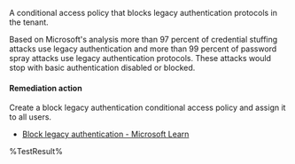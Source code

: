 A conditional access policy that blocks legacy authentication protocols in the tenant.

Based on Microsoft's analysis more than 97 percent of credential stuffing attacks use legacy authentication and more than 99 percent of password spray attacks use legacy authentication protocols. These attacks would stop with basic authentication disabled or blocked.

#### Remediation action

Create a block legacy authentication conditional access policy and assign it to all users.

- [Block legacy authentication - Microsoft Learn](https://learn.microsoft.com/entra/identity/conditional-access/howto-conditional-access-policy-block-legacy#create-a-conditional-access-policy)

<!--- Results --->
%TestResult%
